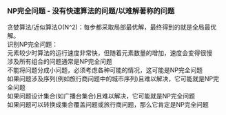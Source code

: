 ### NP完全问题 - 没有快速算法的问题/以难解著称的问题
   贪婪算法/近似算法O(N^2)：每步都采取局部最优解，最终得到的就是全局最优解。</br>
   识别NP完全问题：</br>
      元素较少时算法的运行速度非常快，但随着元素数量的增加，速度会变得很慢</br>
      涉及所有组合的问题通常是NP完全问题</br>
      不能将问题分成小问题，必须考虑各种可能的情况，这可能是NP完全问题</br>
      如果问题涉及序列(例如旅行商问题中的城市序列)且难以解决，它可能就是NP完全问题</br>
      如果问题设计集合(如广播台集合)且难以解决，它可能就是NP完全问题</br>
      如果问题可以转换成集合覆盖问题或旅行商问题，那么它肯定是NP完全问题</br>
   
